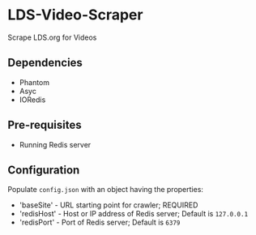 # LDS-Video-Scraper
Scrape LDS.org for Videos

## Dependencies
* Phantom
* Asyc
* IORedis

## Pre-requisites
* Running Redis server

## Configuration
Populate `config.json` with an object having the properties:
* 'baseSite' - URL starting point for crawler; REQUIRED
* 'redisHost' - Host or IP address of Redis server; Default is `127.0.0.1`
* 'redisPort' - Port of Redis server; Default is `6379`